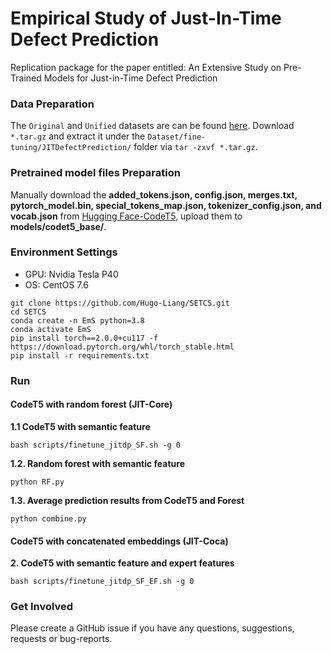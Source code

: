 # Empirical Study of Just-In-Time Defect Prediction
Replication package for the paper entitled: An Extensive Study on Pre-Trained Models for Just-in-Time Defect Prediction

### Data Preparation
The `Original` and `Unified` datasets are can be found [here](https://drive.google.com/drive/folders/1vjaJGEYyHIVq7ZPq3P_7N_Pc6_q7slS7?usp=sharing). Download `*.tar.gz` and extract it under the `Dataset/fine-tuning/JITDefectPrediction/` folder via `tar -zxvf *.tar.gz`.


### Pretrained model files Preparation
Manually download the **added_tokens.json, config.json, merges.txt, pytorch_model.bin, special_tokens_map.json, tokenizer_config.json, and vocab.json** from [Hugging Face-CodeT5](https://huggingface.co/Salesforce/codet5-base/tree/main), upload them to **models/codet5_base/**.


### Environment Settings
* GPU: Nvidia Tesla P40
* OS: CentOS 7.6

```
git clone https://github.com/Hugo-Liang/SETCS.git
cd SETCS
conda create -n EmS python=3.8
conda activate EmS
pip install torch==2.0.0+cu117 -f https://download.pytorch.org/whl/torch_stable.html
pip install -r requirements.txt
```

### Run
#### CodeT5 with random forest (JIT-Core)

**1.1 CodeT5 with semantic feature**

```bash scripts/finetune_jitdp_SF.sh -g 0```

**1.2. Random forest with semantic feature**

```python RF.py```

**1.3. Average prediction results from CodeT5 and Forest**

```python combine.py```


#### CodeT5 with concatenated embeddings (JIT-Coca)

**2. CodeT5 with semantic feature and expert features**

```bash scripts/finetune_jitdp_SF_EF.sh -g 0```


### Get Involved
Please create a GitHub issue if you have any questions, suggestions, requests or bug-reports.

